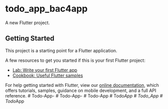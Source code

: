# todo_app_bac4app

A new Flutter project.

## Getting Started

This project is a starting point for a Flutter application.

A few resources to get you started if this is your first Flutter project:

- [Lab: Write your first Flutter app](https://flutter.dev/docs/get-started/codelab)
- [Cookbook: Useful Flutter samples](https://flutter.dev/docs/cookbook)

For help getting started with Flutter, view our
[online documentation](https://flutter.dev/docs), which offers tutorials,
samples, guidance on mobile development, and a full API reference.
#   T o d o - A p p -    
 #   T o d o - A p p -    
 #   T o d o - A p p  
 #   T o d o _ A p p  
 # Todo_App
#   T o d o _ A p p  
 